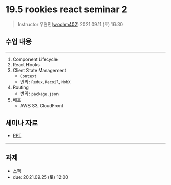 19.5 rookies react seminar 2
================================

> Instructor 우현민([woohm402](https://github.com/woohm402))
> 2021.09.11.(토) 16:30

## 수업 내용

------------------
1. Component Lifecycle
2. React Hooks
3. Client State Management
    - `Context`
    - 번외: `Redux`, `Recoil`, `MobX`
4. Routing
   - 번외: `package.json`
5. 배포
   - AWS S3, CloudFront

## 세미나 자료
- [PPT](https://docs.google.com/presentation/d/1wHZXpqmzdFcldLRbeL0x-EZYCCXF5b07Ud07OXvS_sM/edit?usp=sharing)

------------------

## 과제
- [스펙](assignment.md)
- due: 2021.09.25 (토) 12:00
